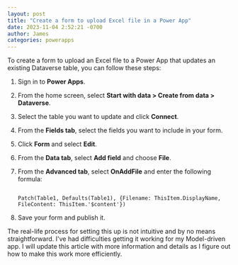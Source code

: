 ```yaml
---
layout: post
title: "Create a form to upload Excel file in a Power App"
date: 2023-11-04 2:52:21 -0700
author: James
categories: powerapps 
---
```


To create a form to upload an Excel file to a Power App that updates an existing Dataverse table, you can follow these steps:

1. Sign in to **Power Apps**.
2. From the home screen, select **Start with data > Create from data > Dataverse**.
3. Select the table you want to update and click **Connect**.
4. From the **Fields tab**, select the fields you want to include in your form.
5. Click **Form** and select **Edit**.
6. From the **Data tab**, select **Add field** and choose **File**.
7. From the **Advanced tab**, select **OnAddFile** and enter the following formula:

    ~~~~~~~~~~~~~~~~~~~~~~~~~~~~~~~~~~~~~~~~~~~~~~~~~~~~~~~~~~~~~~

    Patch(Table1, Defaults(Table1), {Filename: ThisItem.DisplayName, FileContent: ThisItem.'$content'})

    ~~~~~~~~~~~~~~~~~~~~~~~~~~~~~~~~~~~~~~~~~~~~~~~~~~~~~~~~~~~~~~

8. Save your form and publish it.

The real-life process for setting this up is not intuitive and by no means straightforward. I've had difficulties getting it working for my Model-driven app. I will update this article with more information and details as I figure out how to make this work more efficiently.
